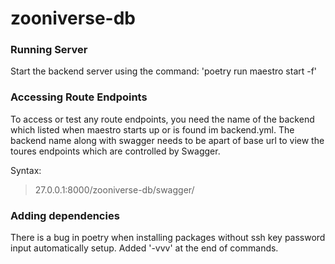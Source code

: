 # zooniverse-db

### Running Server
Start the backend server using the command:
'poetry run maestro start -f'

### Accessing Route Endpoints
To access or test any route endpoints, you need the name of the backend which listed when maestro starts up or is found im backend.yml. The backend name along with swagger needs to be apart of base url to view the toures endpoints which are controlled by Swagger.

Syntax:
>27.0.0.1:8000/zooniverse-db/swagger/

### Adding dependencies 
There is a bug in poetry when installing packages without ssh key password input automatically setup. Added '-vvv' at the end of commands.